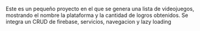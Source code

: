 
Este es un pequeño proyecto en el que se genera una lista de videojuegos, mostrando el nombre la plataforma y la cantidad de logros obtenidos.
Se integra un CRUD de firebase, servicios, navegacion y lazy loading 
